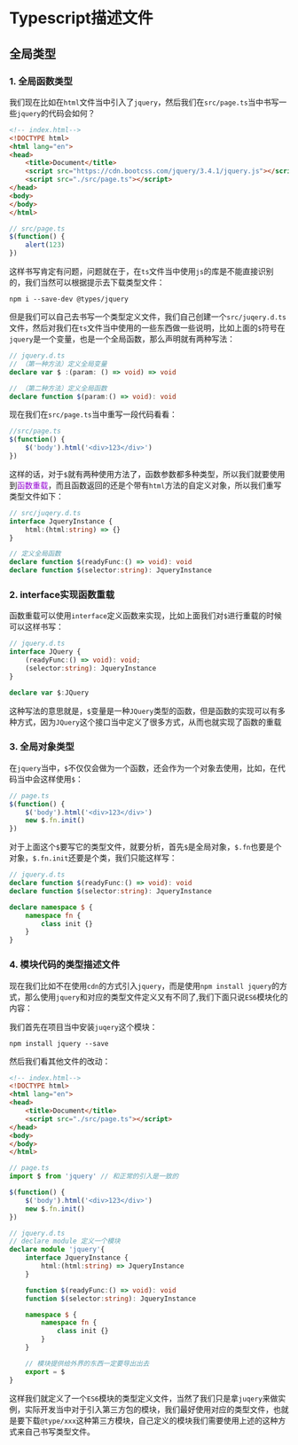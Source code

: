 # Typescript描述文件

## 全局类型
### 1. 全局函数类型
我们现在比如在`html`文件当中引入了`jquery`，然后我们在`src/page.ts`当中书写一些`jquery`的代码会如何？
```html
<!-- index.html-->
<!DOCTYPE html>
<html lang="en">
<head>
	<title>Document</title>
	<script src="https://cdn.bootcss.com/jquery/3.4.1/jquery.js"></script>
	<script src="./src/page.ts"></script>
</head>
<body>
</body>
</html>
```
```typescript
// src/page.ts
$(function() {
	alert(123)
})
```
这样书写肯定有问题，问题就在于，在`ts`文件当中使用`js`的库是不能直接识别的，我们当然可以根据提示去下载类型文件：
```shell
npm i --save-dev @types/jquery
```
但是我们可以自己去书写一个类型定义文件，我们自己创建一个`src/juqery.d.ts`文件，然后对我们在`ts`文件当中使用的一些东西做一些说明，比如上面的`$`符号在`jquery`是一个变量，也是一个全局函数，那么声明就有两种写法：
```typescript
// jquery.d.ts
// （第一种方法）定义全局变量
declare var $ :(param: () => void) => void

// （第二种方法）定义全局函数
declare function $(param:() => void): void
```

现在我们在`src/page.ts`当中重写一段代码看看：
```typescript
//src/page.ts
$(function() {
	$('body').html('<div>123</div>')
})
```
这样的话，对于`$`就有两种使用方法了，函数参数都多种类型，所以我们就要使用到<font color=#9400D3>函数重载</font>，而且函数返回的还是个带有`html`方法的自定义对象，所以我们重写类型文件如下：
```typescript
// src/juqery.d.ts
interface JqueryInstance {
	html:(html:string) => {}
}

// 定义全局函数
declare function $(readyFunc:() => void): void
declare function $(selector:string): JqueryInstance
```


### 2. interface实现函数重载
函数重载可以使用`interface`定义函数来实现，比如上面我们对`$`进行重载的时候可以这样书写：
```typescript
// jquery.d.ts
interface JQuery {
	(readyFunc:() => void): void;
	(selector:string): JqueryInstance
}

declare var $:JQuery
```
这种写法的意思就是，`$`变量是一种`JQuery`类型的函数，但是函数的实现可以有多种方式，因为`JQuery`这个接口当中定义了很多方式，从而也就实现了函数的重载


### 3. 全局对象类型
在`jquery`当中，`$`不仅仅会做为一个函数，还会作为一个对象去使用，比如，在代码当中会这样使用`$`：
```typescript
// page.ts
$(function() {
	$('body').html('<div>123</div>')
	new $.fn.init()
})
```
对于上面这个`$`要写它的类型文件，就要分析，首先`$`是全局对象，`$.fn`也要是个对象，`$.fn.init`还要是个类，我们只能这样写：
```typescript
// jquery.d.ts
declare function $(readyFunc:() => void): void
declare function $(selector:string): JqueryInstance

declare namespace $ {
	namespace fn {
		class init {}
	}
}
```

### 4. 模块代码的类型描述文件
现在我们比如不在使用`cdn`的方式引入`jquery`，而是使用`npm install jquery`的方式，那么使用`jquery`和对应的类型文件定义又有不同了,我们下面只说`ES6`模块化的内容：

我们首先在项目当中安装`juqery`这个模块：
```shell
npm install jquery --save
```

然后我们看其他文件的改动：
```html
<!-- index.html-->
<!DOCTYPE html>
<html lang="en">
<head>
	<title>Document</title>
	<script src="./src/page.ts"></script>
</head>
<body>
</body>
</html>
```
```typescript
// page.ts
import $ from 'jquery' // 和正常的引入是一致的

$(function() {
	$('body').html('<div>123</div>')
	new $.fn.init()
})
```
```typescript
// jquery.d.ts
// declare module 定义一个模块
declare module 'jquery'{
	interface JqueryInstance {
		html:(html:string) => JqueryInstance
	}

	function $(readyFunc:() => void): void
	function $(selector:string): JqueryInstance

	namespace $ {
		namespace fn {
			class init {}
		}
	}

	// 模块提供给外界的东西一定要导出出去
	export = $
}
```
这样我们就定义了一个`ES6`模块的类型定义文件，当然了我们只是拿`juqery`来做实例，实际开发当中对于引入第三方包的模块，我们最好使用对应的类型文件，也就是要下载`@type/xxx`这种第三方模块，自己定义的模块我们需要使用上述的这种方式来自己书写类型文件。

